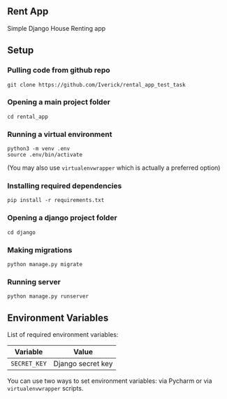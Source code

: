 ## Rent App

Simple Django House Renting app


## Setup

### Pulling code from github repo
```
git clone https://github.com/Iverick/rental_app_test_task
```

### Opening a main project folder
```
cd rental_app
```

### Running a virtual environment
```
python3 -m venv .env
source .env/bin/activate
```
(You may also use ```virtualenvwrapper``` which is actually a preferred option)

### Installing required dependencies
```
pip install -r requirements.txt
```

### Opening a django project folder
```
cd django
```

### Making migrations
```
python manage.py migrate
```

### Running server
```
python manage.py runserver
```

## Environment Variables

List of required environment variables:

| Variable | Value |
| --- | --- |
| `SECRET_KEY` | Django secret key |

You can use two ways to set environment variables: via Pycharm or via ```virtualenvwrapper``` scripts.
